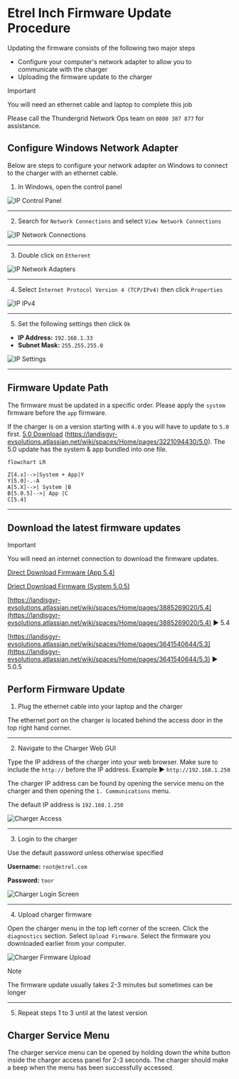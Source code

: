 # Etrel Inch Firmware Update Procedure
Updating the firmware consists of the following two major steps
* Configure your computer's network adapter to allow you to communicate with the charger
* Uploading the firmware update to the charger

> [!IMPORTANT]
> You will need an ethernet cable and laptop to complete this job

Please call the Thundergrid Network Ops team on `0800 387 877` for assistance.

## Configure Windows Network Adapter
Below are steps to configure your network adapter on Windows to connect to the charger with an ethernet cable.

1. In Windows, open the control panel

![IP Control Panel](https://github.com/Thundergrid149/Thundergrid-Installer-Instructions/blob/e2b65bca289407feab340a1447948859df022682/Files/Etrel%20Inch%20Firmware%20Update%20Procedure/ip-control-panel.gif)
***
2. Search for ```Network Connections``` and select ```View Network Connections```

![IP Network Connections](https://github.com/Thundergrid149/Thundergrid-Installer-Instructions/blob/e2b65bca289407feab340a1447948859df022682/Files/Etrel%20Inch%20Firmware%20Update%20Procedure/ip-network-connections.gif)
***
3. Double click on ```Etherent```

![IP Network Adapters](https://github.com/Thundergrid149/Thundergrid-Installer-Instructions/blob/e2b65bca289407feab340a1447948859df022682/Files/Etrel%20Inch%20Firmware%20Update%20Procedure/ip-adapters.png)
***
4. Select ```Internet Protocol Version 4 (TCP/IPv4)``` then click ```Properties```

![IP IPv4](https://github.com/Thundergrid149/Thundergrid-Installer-Instructions/blob/a3c3ff82a1d33f07f6e4f6c8291bc4b6ebb006fb/Files/Etrel%20Inch%20Firmware%20Update%20Procedure/ip-ipv4.png)
***
5. Set the following settings then click ```Ok```

* **IP Address:** ```192.168.1.33```
* **Subnet Mask:** ```255.255.255.0```

![IP Settings](https://github.com/Thundergrid149/Thundergrid-Installer-Instructions/blob/a3c3ff82a1d33f07f6e4f6c8291bc4b6ebb006fb/Files/Etrel%20Inch%20Firmware%20Update%20Procedure/ip-settings.png)
***

## Firmware Update Path
The firmware must be updated in a specific order. Please apply the ```system``` firmware before the ```app``` firmware.

If the charger is on a version starting with `4.0` you will have to update to `5.0` first. [5.0 Download](https://landisgyr-evsolutions.atlassian.net/wiki/spaces/Home/pages/3221094430/5.0) (https://landisgyr-evsolutions.atlassian.net/wiki/spaces/Home/pages/3221094430/5.0). The 5.0 update has the system & app bundled into one file.
```mermaid
flowchart LR

Z[4.x]-->|System + App|Y
Y[5.0]-.-A
A[5.X]-->| System |B
B[5.0.5]-->| App |C
C[5.4]
```
***
## Download the latest firmware updates

> [!IMPORTANT]
> You will need an internet connection to download the firmware updates.

[Direct Download Firmware (App 5.4)](https://etrelchargingsolutions.atlassian.net/wiki/download/attachments/3885269020/inch-app-5.4.armv7.itb?api=v2)

[Driect Download Firmware (System 5.0.5)](https://etrelchargingsolutions.atlassian.net/wiki/download/attachments/3641540644/inch-system-5.0.5.armv7.itb?api=v2)

[https://landisgyr-evsolutions.atlassian.net/wiki/spaces/Home/pages/3885269020/5.4](https://landisgyr-evsolutions.atlassian.net/wiki/spaces/Home/pages/3885269020/5.4) ▶️ 5.4

[https://landisgyr-evsolutions.atlassian.net/wiki/spaces/Home/pages/3641540644/5.3](https://landisgyr-evsolutions.atlassian.net/wiki/spaces/Home/pages/3641540644/5.3) ▶️ 5.0.5

## Perform Firmware Update
1. Plug the ethernet cable into your laptop and the charger

The ethernet port on the charger is located behind the access door in the top right hand corner.
***
2. Navigate to the Charger Web GUI

Type the IP address of the charger into your web browser. Make sure to include the ```http://``` before the IP address. Example ▶️ ```http://192.168.1.250```

The charger IP address can be found by opening the service menu on the charger and then opening the ```1. Communications``` menu.

The default IP address is ```192.168.1.250```

![Charger Access](https://github.com/Thundergrid149/Thundergrid-Installer-Instructions/blob/cb295b992cc7a42101c873787e552edf317dd2b2/Files/Etrel%20Inch%20Firmware%20Update%20Procedure/charger-access.gif)
***
3. Login to the charger

Use the default password unless otherwise specified

**Username:** ```root@etrel.com```

**Password:** ```toor```

![Charger Login Screen](https://github.com/Thundergrid149/Thundergrid-Installer-Instructions/blob/cb295b992cc7a42101c873787e552edf317dd2b2/Files/Etrel%20Inch%20Firmware%20Update%20Procedure/charger-login-screen.png)
***
4. Upload charger firmware

Open the charger menu in the top left corner of the screen. Click the ```diagnostics``` section. Select ```Upload Firmware```. Select the firmware you downloaded earlier from your computer.

![Charger Firmware Upload](https://github.com/Thundergrid149/Thundergrid-Installer-Instructions/blob/cb295b992cc7a42101c873787e552edf317dd2b2/Files/Etrel%20Inch%20Firmware%20Update%20Procedure/charger-firmware-upload.gif)

> [!NOTE]
> The firmware update usually takes 2-3 minutes but sometimes can be longer
***
5. Repeat steps 1 to 3 until at the latest version

## Charger Service Menu
The charger service menu can be opened by holding down the white button inside the charger access panel for 2-3 seconds. The charger should make a beep when the menu has been successfully accessed.
